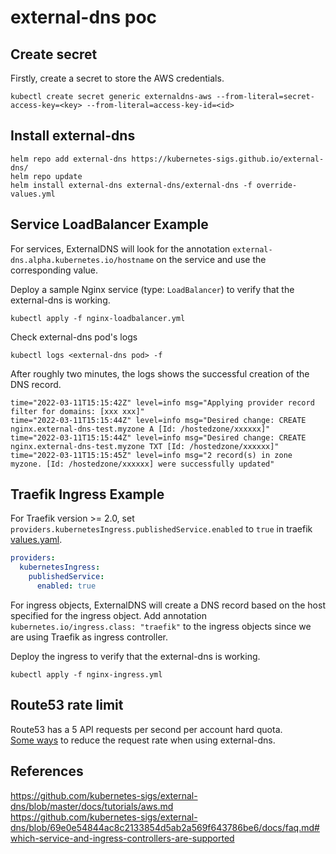 # external-dns poc
## Create secret
Firstly, create a secret to store the AWS credentials. 
```
kubectl create secret generic externaldns-aws --from-literal=secret-access-key=<key> --from-literal=access-key-id=<id>
```
## Install external-dns
```
helm repo add external-dns https://kubernetes-sigs.github.io/external-dns/
helm repo update
helm install external-dns external-dns/external-dns -f override-values.yml
```
## Service LoadBalancer Example
For services, ExternalDNS will look for the annotation `external-dns.alpha.kubernetes.io/hostname` on the service and use the corresponding value.  

Deploy a sample Nginx service (type: `LoadBalancer`) to verify that the external-dns is working. 
```
kubectl apply -f nginx-loadbalancer.yml
```
Check external-dns pod's logs
```
kubectl logs <external-dns pod> -f
```
After roughly two minutes, the logs shows the successful creation of the DNS record. 
```
time="2022-03-11T15:15:42Z" level=info msg="Applying provider record filter for domains: [xxx xxx]"
time="2022-03-11T15:15:44Z" level=info msg="Desired change: CREATE nginx.external-dns-test.myzone A [Id: /hostedzone/xxxxxx]"
time="2022-03-11T15:15:44Z" level=info msg="Desired change: CREATE nginx.external-dns-test.myzone TXT [Id: /hostedzone/xxxxxx]"
time="2022-03-11T15:15:45Z" level=info msg="2 record(s) in zone myzone. [Id: /hostedzone/xxxxxx] were successfully updated"
```

## Traefik Ingress Example
For Traefik version >= 2.0, set `providers.kubernetesIngress.publishedService.enabled` to `true` in traefik [values.yaml](https://github.com/traefik/traefik-helm-chart/blob/v10.9.1/traefik/values.yaml#L131).
```yaml
providers:
  kubernetesIngress:
    publishedService:
      enabled: true
``` 
For ingress objects, ExternalDNS will create a DNS record based on the host specified for the ingress object. Add annotation `kubernetes.io/ingress.class: "traefik"` to the ingress objects since we are using Traefik as ingress controller.  

Deploy the ingress to verify that the external-dns is working. 
```
kubectl apply -f nginx-ingress.yml
```
## Route53 rate limit
Route53 has a 5 API requests per second per account hard quota.  
[Some ways](https://github.com/kubernetes-sigs/external-dns/blob/master/docs/tutorials/aws.md#throttling) to reduce the request rate when using external-dns.
## References
https://github.com/kubernetes-sigs/external-dns/blob/master/docs/tutorials/aws.md  
https://github.com/kubernetes-sigs/external-dns/blob/69e0e54844ac8c2133854d5ab2a569f643786be6/docs/faq.md#which-service-and-ingress-controllers-are-supported 